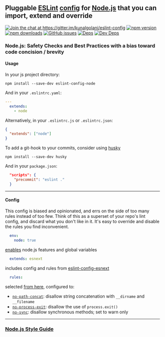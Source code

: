 ## Pluggable [ESLint](http://eslint.org/docs/about/) [config](http://eslint.org/docs/developer-guide/shareable-configs) for [Node.js](nodejs.org) that you can import, extend and override

[![Join the chat at https://gitter.im/kunalgolani/eslint-config ][gitter-img]][gitter-url]
[![npm version][version-img]][npm-url]
[![npm downloads][downloads-img]][npm-url]
[![GitHub issues][issues-img]][issues-url]
[![Deps][deps-img]][deps-url]
[![Dev Deps][devDeps-img]][deps-url]


### Node.js: Safety Checks and Best Practices with a bias toward code concision / brevity

#### Usage

In your js project directory:

```shell
npm install --save-dev eslint-config-node
```

And in your `.eslintrc.yaml`:

```yaml
---
  extends:
    - node
```

Alternatively, in your `.eslintrc.js` or `.eslintrc.json`:

```json
{
  "extends": ["node"]
}
```

To add a git-hook to your commits, consider using [husky](https://github.com/typicode/husky)

```shell
npm install --save-dev husky
```

And in your `package.json`:

```json
  "scripts": {
    "precommit": "eslint ."
  }
```

---

#### Config

This config is biased and opinionated, and errs on the side of too many rules instead of too few. Think of this as a superset of your repo's lint config, and discard what you don't like in it. It's easy to override and disable the rules you find inconvenient.

```yaml
  env:
    node: true
```

[enables](http://eslint.org/docs/user-guide/configuring#specifying-environments) node.js features and global variables

```yaml
  extends: esnext
```

includes config and rules from [eslint-config-esnext](https://github.com/kunalgolani/eslint-config/tree/master/esnext)

```yaml
  rules:
```

selected [from here](http://eslint.org/docs/rules/#nodejs-and-commonjs), configured to:

- [`no-path-concat`](http://eslint.org/docs/rules/no-path-concat): disallow string concatenation with `__dirname` and `__filename`
- [`no-process-exit`](http://eslint.org/docs/rules/no-process-exit): disallow the use of `process.exit()`
- [`no-sync`](http://eslint.org/docs/rules/no-sync): disallow synchronous methods; set to warn only

---

### [Node.js Style Guide](https://github.com/kunalgolani/eslint-config/tree/master/node/style-guide)


[gitter-img]: https://badges.gitter.im/kunalgolani/eslint-config.svg
[gitter-url]: https://gitter.im/kunalgolani/eslint-config?utm_source=badge&utm_medium=badge&utm_campaign=pr-badge&utm_content=badge
[version-img]: https://img.shields.io/npm/v/eslint-config-node.svg
[npm-url]: https://www.npmjs.com/package/eslint-config-node
[downloads-img]: https://img.shields.io/npm/dt/eslint-config-node.svg
[issues-img]: https://img.shields.io/github/issues-raw/kunalgolani/eslint-config.svg?maxAge=2592000
[issues-url]: https://github.com/kunalgolani/eslint-config/issues
[deps-img]: https://img.shields.io/david/kunalgolani/eslint-config.svg
[devDeps-img]: https://img.shields.io/david/dev/kunalgolani/eslint-config.svg
[deps-url]: https://github.com/kunalgolani/eslint-config/blob/master/node/package.json